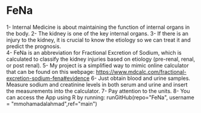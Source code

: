 # FeNa

1-	Internal Medicine is about maintaining the function of internal organs in the body. 
2-	The kidney is one of the key internal organs. 
3-	If there is an injury to the kidney, it is crucial to know the etiology so we can treat it and predict the prognosis.  
4-	FeNa is an abbreviation for Fractional Excretion of Sodium, which is calculated to classify the kidney injuries based on etiology (pre-renal, renal, or post renal). 
5-	My project is a simplified way to mimic online calculator that can be found on this webpage: https://www.mdcalc.com/fractional-excretion-sodium-fena#evidence 
6-	Just obtain blood and urine samples. Measure sodium and creatinine levels in both serum and urine and insert the measurements into the calculator. 
7-	Pay attention to the units. 
8-	You can access the App using R by running: 
runGitHub(repo="FeNa", username = "mmohamadalahmad",ref="main")

